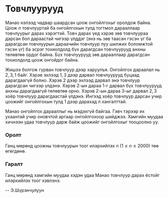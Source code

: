 Товчлуурууд
===========
Манао нэлээд чадвар шаардсан цоож онгойлгохыг оролдож байна. Цоож $n$ товчлууртай
ба онгойлгохын тулд тогтмол дарааллаар товчлуурыг дарах хэрэгтэй. Товч дарах үед
хэрэв зөв товчлуураа дарсан бол дараастай чигээр үлддэг (энэ нь зөв таасан гэсэн
үг ба дарагдсан товчлуурын дараачийн товчлуур луу шилжих боломжтой гэсэн үг) ба
эсрэг тохиолдолд бүх дарагдсан товчлуурууд анхны төлөвтөө ордог байна.
Бүх товчлуурууд зөв дарааллаар дарагдсан тохиолдолд цоож онгойдог байна.

Жишээ болгож гурван товчлуур дээр харуулъя. Онгойлгох дараалал нь ${2, 3, 1}$
байг. Хэрэв эхлээд $1, 3$ дээр дарвал товчлуурууд буцаад дарагдаагүй болно.
Хэрэв $2$ дээр эхлээд дарвал энэ товчлуур дарагдсан чигээр үлдэнэ. Хэрэв $2$-ын
дараа $1$-г дарвал бүх товчлуурууд анхны дарагдаагүй төлөвтөө орно. Хэрэв $2$-ын
дараа $3$-ыг дарвал $2, 3$ хоёр товчлуур дарагдаастай үлдэнэ. Ингээд хоёр товчлуур
дарсан учир цоожийг онгойлгохын тулд $1$ дээр дарахад л хангалттай.

Манао онгойлгох дарааллыг нь мэдэхгүй байгаа. Гэвч тэрээр их ухаантай учир оновчтой
аргаар онгойлгохоор шийджээ. Хамгийн муудаа хичнээн удаа товчлуур дарж байж
цоожийг онгойлгохыг тооцоолно уу.

### Оролт
Ганц мөрөнд цоожны товчлуурын тоог илэрхийлэх $n$ $(1 ≤ n ≤ 2000)$ төө өгөгдөнө.

### Гаралт
Ганц мөрөнд хамгийн муудаа хэдэн удаа Манао товчлуур дарах ёстойг илэрхийлэх
тоог хэвлэнэ.

-- Э.Шүрэнчулуун
